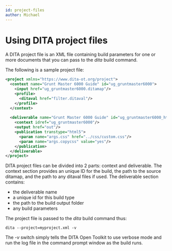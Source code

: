 ```yaml
---
id: project-files
author: Michael
---
```


# Using DITA project files

A DITA project file is an XML file containing build parameters for one or more documents that you can pass to the *dita* build command.

The following is a sample project file:

```xml
<project xmlns="https://www.dita-ot.org/project">
  <context name="Grunt Master 6000 Guide" id="ug_gruntmaster6000">
    <input href="ug_gruntmaster6000.ditamap"/>
    <profile>
      <ditaval href="filter.ditaval"/>
    </profile>
  </context>
  
  <deliverable name="Grunt Master 6000 Guide" id="ug_gruntmaster6000_html5">
    <context idref="ug_gruntmaster6000"/>
    <output href="out"/>
    <publication transtype="html5">
      <param name="args.css" href="../css/custom.css"/>
      <param name="args.copycss" value="yes"/>
    </publication>
  </deliverable>
</project>
```
DITA project files can be divided into 2 parts: context and deliverable. The context section provides an unique ID for the build, the path to the source ditamap, and the path to any ditaval files if used. The deliverable section contains:

* the deliverable name
* a unique id for this build type
* the path to the build output folder
* any build parameters

The project file is passed to the *dita* build command thus:

```bourne
dita --project=myproject.xml -v
```
The *-v* switch simply tells the DITA Open Toolkit to use verbose mode and run the log file in the command prompt window as the build runs.